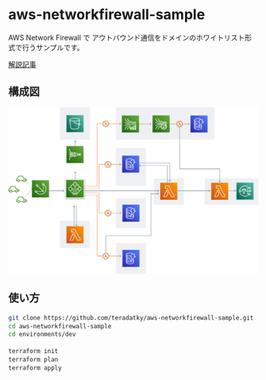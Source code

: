 # aws-networkfirewall-sample

AWS Network Firewall で アウトバウンド通信をドメインのホワイトリスト形式で行うサンプルです。

[解説記事](https://example.com)

## 構成図

![architecture](/images/architecture.png)

## 使い方

```bash
git clone https://github.com/teradatky/aws-networkfirewall-sample.git
cd aws-networkfirewall-sample
cd environments/dev

terraform init
terraform plan
terraform apply
```
